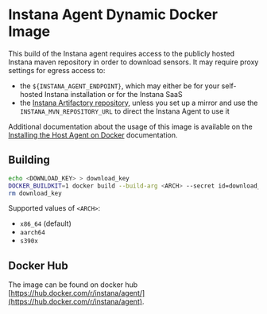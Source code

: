 # Instana Agent Dynamic Docker Image

This build of the Instana agent requires access to the publicly hosted Instana maven repository in order to download sensors.
It may require proxy settings for egress access to:

* the `${INSTANA_AGENT_ENDPOINT}`, which may either be for your self-hosted Instana installation or for the Instana SaaS
* the [Instana Artifactory repository](https://artifact-public.instana.io/), unless you set up a mirror and use the `INSTANA_MVN_REPOSITORY_URL` to direct the Instana Agent to use it

Additional documentation about the usage of this image is available on the [Installing the Host Agent on Docker](https://www.instana.com/docs/setup_and_manage/host_agent/on/docker) documentation.

## Building

```sh
echo <DOWNLOAD_KEY> > download_key
DOCKER_BUILDKIT=1 docker build --build-arg <ARCH> --secret id=download_key,src=download_key --no-cache . -t instana-agent
rm download_key
```

Supported values of `<ARCH>`:

* `x86_64` (default)
* `aarch64`
* `s390x`

## Docker Hub

The image can be found on docker hub [https://hub.docker.com/r/instana/agent/](https://hub.docker.com/r/instana/agent).
